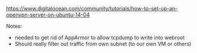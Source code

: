 https://www.digitalocean.com/community/tutorials/how-to-set-up-an-openvpn-server-on-ubuntu-14-04

Notes:
* needed to get rid of AppArmor to allow tcpdump to write into webroot
* Should really filter out traffic from own subnet (to our own VM or others)
